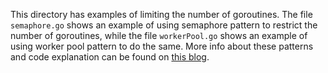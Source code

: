 This directory has examples of limiting the number of goroutines. The file `semaphore.go` shows an example of using 
semaphore pattern to restrict the number of goroutines, while the file `workerPool.go` shows an example of using 
worker pool pattern to do the same. More info about these patterns and code explanation can be found on [this blog](https://dharmitshah.com/2024/01/limit-goroutines).